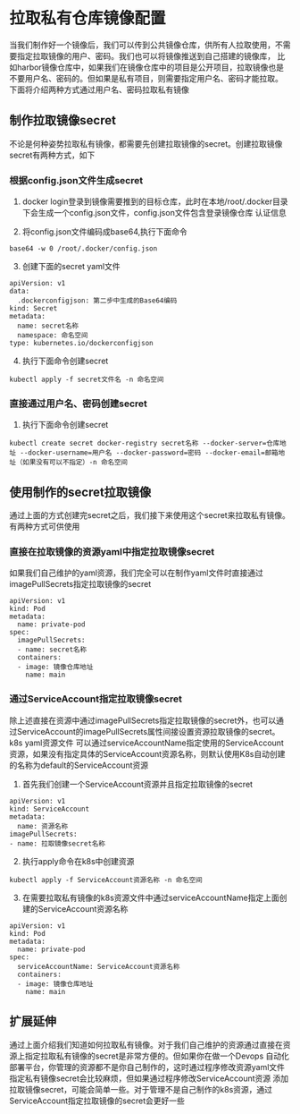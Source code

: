 # 拉取私有仓库镜像配置
当我们制作好一个镜像后，我们可以传到公共镜像仓库，供所有人拉取使用，不需要指定拉取镜像的用户、密码。我们也可以将镜像推送到自己搭建的镜像库，
比如harbor镜像仓库中，如果我们在镜像仓库中的项目是公开项目，拉取镜像也是不要用户名、密码的。但如果是私有项目，则需要指定用户名、密码才能拉取。
下面将介绍两种方式通过用户名、密码拉取私有镜像

## 制作拉取镜像secret
不论是何种姿势拉取私有镜像，都需要先创建拉取镜像的secret。创建拉取镜像secret有两种方式，如下

### 根据config.json文件生成secret

1. docker login登录到镜像需要推到的目标仓库，此时在本地/root/.docker目录下会生成一个config.json文件，config.json文件包含登录镜像仓库
认证信息
   
2. 将config.json文件编码成base64,执行下面命令
```
base64 -w 0 /root/.docker/config.json
```

3. 创建下面的secret yaml文件
```
apiVersion: v1
data:
  .dockerconfigjson: 第二步中生成的Base64编码
kind: Secret
metadata:
  name: secret名称
  namespace: 命名空间
type: kubernetes.io/dockerconfigjson
```

4. 执行下面命令创建secret
```
kubectl apply -f secret文件名 -n 命名空间
```

### 直接通过用户名、密码创建secret

1. 执行下面命令创建secret
```
kubectl create secret docker-registry secret名称 --docker-server=仓库地址 --docker-username=用户名 --docker-password=密码 --docker-email=邮箱地址（如果没有可以不指定）-n 命名空间
```

## 使用制作的secret拉取镜像
通过上面的方式创建完secret之后，我们接下来使用这个secret来拉取私有镜像。有两种方式可供使用

### 直接在拉取镜像的资源yaml中指定拉取镜像secret
如果我们自己维护的yaml资源，我们完全可以在制作yaml文件时直接通过imagePullSecrets指定拉取镜像的secret
```
apiVersion: v1
kind: Pod
metadata:
  name: private-pod
spec:
  imagePullSecrets:
  - name: secret名称
  containers:
  - image: 镜像仓库地址
    name: main
```
### 通过ServiceAccount指定拉取镜像secret
除上述直接在资源中通过imagePullSecrets指定拉取镜像的secret外，也可以通过ServiceAccount的imagePullSecrets属性间接设置资源拉取镜像的secret。k8s yaml资源文件
可以通过serviceAccountName指定使用的ServiceAccount资源，如果没有指定具体的ServiceAccount资源名称，则默认使用K8s自动创建的名称为default的ServiceAccount资源

1. 首先我们创建一个ServiceAccount资源并且指定拉取镜像的secret
```
apiVersion: v1
kind: ServiceAccount
metadata:
  name: 资源名称
imagePullSecrets:
- name: 拉取镜像secret名称
```

2. 执行apply命令在k8s中创建资源
```
kubectl apply -f ServiceAccount资源名称 -n 命名空间
```

3. 在需要拉取私有镜像的k8s资源文件中通过serviceAccountName指定上面创建的ServiceAccount资源名称
```
apiVersion: v1
kind: Pod
metadata:
  name: private-pod
spec:
  serviceAccountName: ServiceAccount资源名称
  containers:
  - image: 镜像仓库地址
    name: main
```

## 扩展延伸
通过上面介绍我们知道如何拉取私有镜像。对于我们自己维护的资源通过直接在资源上指定拉取私有镜像的secret是非常方便的。但如果你在做一个Devops
自动化部署平台，你管理的资源都不是你自己制作的，这时通过程序修改资源yaml文件指定私有镜像secret会比较麻烦，但如果通过程序修改ServiceAccount资源
添加拉取镜像secret，可能会简单一些。对于管理不是自己制作的k8s资源，通过ServiceAccount指定拉取镜像的secret会更好一些
